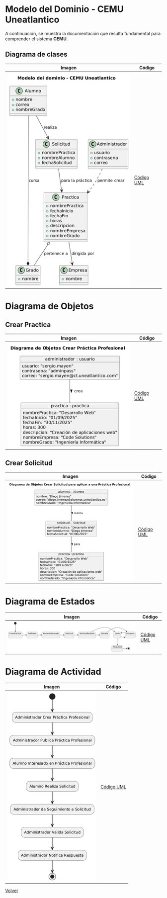 # Modelo del Dominio - CEMU Uneatlantico

A continuación, se muestra la documentación que resulta fundamental para comprender el sistema **CEMU**.

## Diagrama de clases

| Imagen | Código |
|--------|--------|
|![Imagen](./ModeloDominio.png)|[Código UML](../uml/diagramaDeClases.puml)

# Diagrama de Objetos

## Crear Practica

| Imagen | Código |
|--------|--------|
|![Imagen](./ObjetosCrearPractica.png)|[Código UML](../uml/diagramaDeObjetos_CrearPractica.puml)|

## Crear Solicitud

| Imagen | Código |
|--------|--------|
|![Imagen](./ObjetosCrearSolicitud.png)|[Código UML](../uml/diagramaDeObjetos_SolicitudPractica.puml)|

# Diagrama de Estados

| Imagen | Código |
|--------|--------|
|![Imagen](./DiagramaEstados.png)|[Código UML](../uml/diagramaDeEstado.puml)|

# Diagrama de Actividad

| Imagen | Código |
|--------|--------|
|![Imagen](./DiagramaActividad.png)|[Código UML](../uml/diagramaDeActividad.puml)|

[Volver](../../README.md)